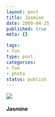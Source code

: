 ```yaml
--- 
layout: post
title: Jasmine
date: 2009-04-25
published: true
meta: {}

tags: 
- fun
type: post
categories: 
- fun
- photo
status: publish
---
```

![](http://media.eick.us/2011/05/4Lbi8pbnEmq5gsa6fPbvpS3Ho1_5001.jpg)<br /><br /><b>Jasmine</b>
